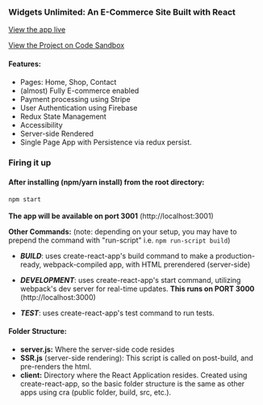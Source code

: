 
### Widgets Unlimited: An E-Commerce Site Built with React

[View the app live](https://r0tne.sse.codesandbox.io/)

[View the Project on Code Sandbox](https://codesandbox.io/s/morning-lake-r0tne?file=/README.md)

#### Features:
- Pages: Home, Shop, Contact
- (almost) Fully E-commerce enabled
- Payment processing using Stripe
- User Authentication using Firebase
- Redux State Management
- Accessibility
- Server-side Rendered
- Single Page App with Persistence via redux persist.

### Firing it up
#### After installing (npm/yarn install) from the root directory: 
`npm start`<br /><br />
**The app will be available on port 3001** (http://localhost:3001)
<br />

**Other Commands:** (note: depending on your setup, you may have to prepend the command with "run-script" i.e. `npm run-script build`)

- ***BUILD***: uses create-react-app's build command to make a production-ready, webpack-compiled app, with HTML prerendered (server-side)

- ***DEVELOPMENT***: uses create-react-app's start command, utilizing webpack's dev server for real-time updates. **This runs on PORT 3000** (http://localhost:3000)

- ***TEST***: uses create-react-app's test command to run tests.

#### Folder Structure:  
- **server.js:** Where the server-side code resides
- **SSR.js** (server-side rendering): This script is called on post-build, and pre-renders the html.
- **client:** Directory where the React Application resides. Created using create-react-app, so the basic folder structure is the same as other apps using cra (public folder, build, src, etc.).
